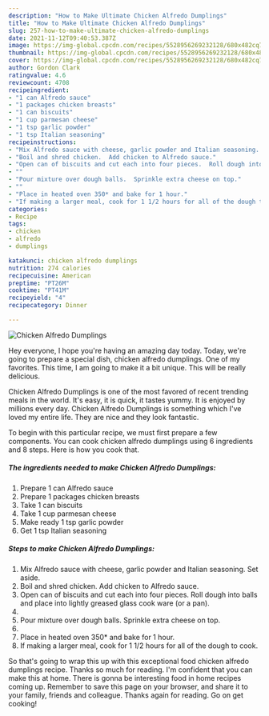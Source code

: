 ```yaml
---
description: "How to Make Ultimate Chicken Alfredo Dumplings"
title: "How to Make Ultimate Chicken Alfredo Dumplings"
slug: 257-how-to-make-ultimate-chicken-alfredo-dumplings
date: 2021-11-12T09:40:53.387Z
image: https://img-global.cpcdn.com/recipes/5528956269232128/680x482cq70/chicken-alfredo-dumplings-recipe-main-photo.jpg
thumbnail: https://img-global.cpcdn.com/recipes/5528956269232128/680x482cq70/chicken-alfredo-dumplings-recipe-main-photo.jpg
cover: https://img-global.cpcdn.com/recipes/5528956269232128/680x482cq70/chicken-alfredo-dumplings-recipe-main-photo.jpg
author: Gordon Clark
ratingvalue: 4.6
reviewcount: 4708
recipeingredient:
- "1 can Alfredo sauce"
- "1 packages chicken breasts"
- "1 can biscuits"
- "1 cup parmesan cheese"
- "1 tsp garlic powder"
- "1 tsp Italian seasoning"
recipeinstructions:
- "Mix Alfredo sauce with cheese, garlic powder and Italian seasoning.  Set aside."
- "Boil and shred chicken.  Add chicken to Alfredo sauce."
- "Open can of biscuits and cut each into four pieces.  Roll dough into balls and place into lightly greased glass cook ware (or a pan)."
- ""
- "Pour mixture over dough balls.  Sprinkle extra cheese on top."
- ""
- "Place in heated oven 350* and bake for 1 hour."
- "If making a larger meal, cook for 1 1/2 hours for all of the dough to cook."
categories:
- Recipe
tags:
- chicken
- alfredo
- dumplings

katakunci: chicken alfredo dumplings 
nutrition: 274 calories
recipecuisine: American
preptime: "PT26M"
cooktime: "PT41M"
recipeyield: "4"
recipecategory: Dinner

---
```



![Chicken Alfredo Dumplings](https://img-global.cpcdn.com/recipes/5528956269232128/680x482cq70/chicken-alfredo-dumplings-recipe-main-photo.jpg)

Hey everyone, I hope you're having an amazing day today. Today, we're going to prepare a special dish, chicken alfredo dumplings. One of my favorites. This time, I am going to make it a bit unique. This will be really delicious.



Chicken Alfredo Dumplings is one of the most favored of recent trending meals in the world. It's easy, it is quick, it tastes yummy. It is enjoyed by millions every day. Chicken Alfredo Dumplings is something which I've loved my entire life. They are nice and they look fantastic.


To begin with this particular recipe, we must first prepare a few components. You can cook chicken alfredo dumplings using 6 ingredients and 8 steps. Here is how you cook that.

<!--inarticleads1-->

##### The ingredients needed to make Chicken Alfredo Dumplings:

1. Prepare 1 can Alfredo sauce
1. Prepare 1 packages chicken breasts
1. Take 1 can biscuits
1. Take 1 cup parmesan cheese
1. Make ready 1 tsp garlic powder
1. Get 1 tsp Italian seasoning




<!--inarticleads2-->

##### Steps to make Chicken Alfredo Dumplings:

1. Mix Alfredo sauce with cheese, garlic powder and Italian seasoning.  Set aside.
1. Boil and shred chicken.  Add chicken to Alfredo sauce.
1. Open can of biscuits and cut each into four pieces.  Roll dough into balls and place into lightly greased glass cook ware (or a pan).
1. 
1. Pour mixture over dough balls.  Sprinkle extra cheese on top.
1. 
1. Place in heated oven 350* and bake for 1 hour.
1. If making a larger meal, cook for 1 1/2 hours for all of the dough to cook.




So that's going to wrap this up with this exceptional food chicken alfredo dumplings recipe. Thanks so much for reading. I'm confident that you can make this at home. There is gonna be interesting food in home recipes coming up. Remember to save this page on your browser, and share it to your family, friends and colleague. Thanks again for reading. Go on get cooking!
